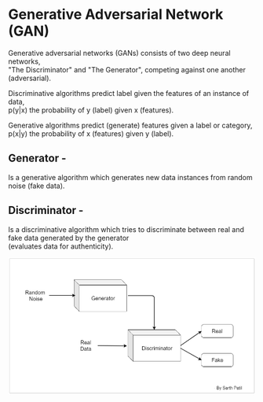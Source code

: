 # Generative Adversarial Network (GAN)
Generative adversarial networks (GANs) consists of two deep neural networks,  
"The Discriminator" and "The Generator", competing against one another (adversarial).

Discriminative algorithms predict label given the features of an instance of data,  
p(y|x) the probability of y (label) given x (features).

Generative algorithms predict (generate) features given a label or category,  
p(x|y)  the probability of x (features) given y (label).

## Generator - 
Is a generative algorithm which generates new data instances from random noise (fake data).

## Discriminator -
Is a discriminative algorithm which tries to discriminate between real and fake data generated by the generator  
(evaluates data for authenticity).

![GAN](https://github.com/Sarth-Patil/Generative_Adversarial_Network/blob/master/GAN.png)

